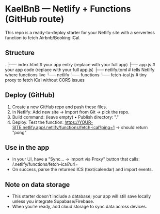 # KaelBnB — Netlify + Functions (GitHub route)

This repo is a ready-to-deploy starter for your Netlify site with a serverless function to fetch Airbnb/Booking iCal.

## Structure
.
├── index.html                # your app entry (replace with your full app)
├── app.js                    # your app code (replace with your full app.js)
├── netlify.toml              # tells Netlify where functions live
└── netlify
    └── functions
        └── fetch-ical.js     # tiny proxy to fetch iCal without CORS issues

## Deploy (GitHub)
1) Create a new GitHub repo and push these files.
2) In Netlify: Add new site → Import from Git → pick the repo.
3) Build command: (leave empty) • Publish directory: "."
4) Deploy. Test the function:
   https://YOUR-SITE.netlify.app/.netlify/functions/fetch-ical?ping=1  -> should return "pong"

## Use in the app
- In your UI, have a "Sync… → Import via Proxy" button that calls:
  /.netlify/functions/fetch-ical?url=<encoded-ical-url>
- On success, parse the returned ICS (text/calendar) and import events.

## Note on data storage
- This starter doesn't include a database; your app will still save locally unless you integrate Supabase/Firebase.
- When you’re ready, add cloud storage to sync data across devices.
